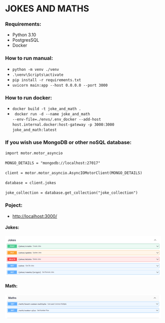 # JOKES AND MATHS

### Requirements:

- Python 3.10
- PostgresSQL
- Docker

### How to run manual:

- <code>python -m venv ./venv</code>
- <code>.\venv\Scripts\activate</code>
- <code>pip install -r requirements.txt</code>
- <code>uvicorn main:app --host 0.0.0.0 --port 3000</code>

### How to run docker:

- <code>docker build -t joke_and_math .</code>
- <code> docker run -d --name joke_and_math --env-file=./envs/.env_docker --add-host host.internal.docker:host-gateway -p 3000:3000 joke_and_math:latest</code>

### If you wish use MongoDB or other noSQL database: 
```
import motor.motor_asyncio

MONGO_DETAILS = "mongodb://localhost:27017"

client = motor.motor_asyncio.AsyncIOMotorClient(MONGO_DETAILS)

database = client.jokes

joke_collection = database.get_collection("joke_collection")
```

### Poject:

- <http://localhost:3000/>

#### Jokes:
![img.png](img.png)

#### Math:
![img_1.png](img_1.png)